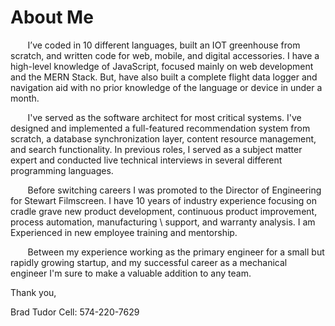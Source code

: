 # About Me

&nbsp;&nbsp;&nbsp;&nbsp;&nbsp;&nbsp; I’ve coded in 10 different languages, built an IOT greenhouse from scratch, and written code for web, mobile, and digital accessories.  I have a high-level knowledge of JavaScript, focused mainly on web development and the MERN Stack.  But, have also built a complete flight data logger and navigation aid with no prior knowledge of the language or device in under a month.  

&nbsp;&nbsp;&nbsp;&nbsp;&nbsp;&nbsp; I've served as the software architect for most critical systems.  I've designed and implemented a full-featured recommendation system from scratch, a database synchronization layer, content resource management, and search functionality.   In previous roles, I served as a subject matter expert and conducted live technical interviews in several different programming languages.

&nbsp;&nbsp;&nbsp;&nbsp;&nbsp;&nbsp; Before switching careers I was promoted to the Director of Engineering for Stewart Filmscreen.  I have 10 years of industry experience focusing on cradle grave new product development, continuous product improvement, process automation, manufacturing \ support, and warranty analysis.  I am Experienced in new employee training and mentorship.

&nbsp;&nbsp;&nbsp;&nbsp;&nbsp;&nbsp; Between my experience working as the primary engineer for a small but rapidly growing startup, and my successful career as a mechanical engineer I'm sure to make a valuable addition to any team.

Thank you,

Brad Tudor
Cell: 574-220-7629

